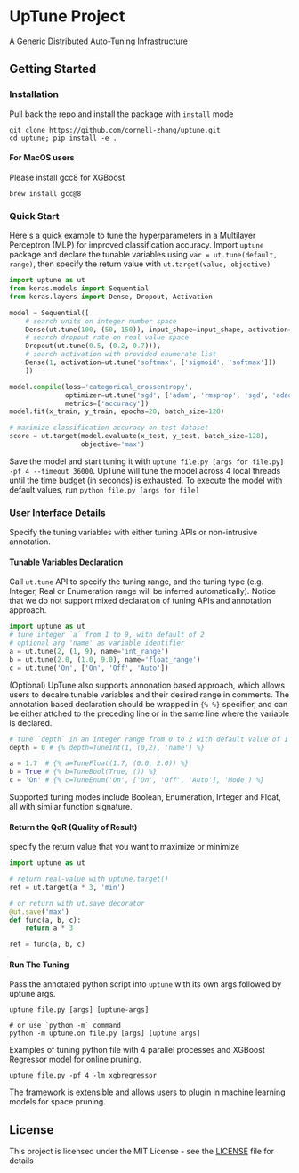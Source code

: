 # UpTune Project 

A Generic Distributed Auto-Tuning Infrastructure

## Getting Started

### Installation

Pull back the repo and install the package with `install` mode

```
git clone https://github.com/cornell-zhang/uptune.git
cd uptune; pip install -e . 
```
#### For MacOS users 
Please install gcc8 for XGBoost
```
brew install gcc@8
```

### Quick Start 
 
Here's a quick example to tune the hyperparameters in a Multilayer Perceptron (MLP) for improved classification accuracy. Import `uptune` package and declare the tunable variables using `var = ut.tune(default, range)`, then specify the return value with `ut.target(value, objective)`

```python
import uptune as ut
from keras.models import Sequential
from keras.layers import Dense, Dropout, Activation

model = Sequential([
    # search units on integer number space
    Dense(ut.tune(100, (50, 150)), input_shape=input_shape, activation='relu'),
    # search dropout rate on real value space
    Dropout(ut.tune(0.5, (0.2, 0.7))),
    # search activation with provided enumerate list
    Dense(1, activation=ut.tune('softmax', ['sigmoid', 'softmax']))
    ])

model.compile(loss='categorical_crossentropy',
              optimizer=ut.tune('sgd', ['adam', 'rmsprop', 'sgd', 'adadelta']),
              metrics=['accuracy'])
model.fit(x_train, y_train, epochs=20, batch_size=128)

# maximize classification accuracy on test dataset
score = ut.target(model.evaluate(x_test, y_test, batch_size=128),
                  objective='max')
```
Save the model and start tuning it with `uptune file.py [args for file.py] -pf 4 --timeout 36000`. UpTune will tune the model across 4 local threads until the time budget (in seconds) is exhausted. To execute the model with default values, run `python file.py [args for file]`

### User Interface Details 

Specify the tuning variables with either tuning APIs or non-intrusive annotation.

#### Tunable Variables Declaration

Call `ut.tune` API to specify the tuning range, and the tuning type (e.g. Integer, Real or Enumeration range will be inferred automatically). Notice that we do not support mixed declaration of tuning APIs and annotation approach. 

```python
import uptune as ut
# tune integer `a` from 1 to 9, with default of 2
# optional arg 'name' as variable identifier
a = ut.tune(2, (1, 9), name='int_range')
b = ut.tune(2.0, (1.0, 9.0), name='float_range')
c = ut.tune('On', ['On', 'Off', 'Auto'])
```

(Optional) UpTune also supports annonation based approach, which allows users to decalre tunable variables and their desired range in comments. The annotation based declaration should be wrapped in `{% %}` specifier, and can be either attched to the preceding line or in the same line where the variable is declared.

```python
# tune `depth` in an integer range from 0 to 2 with default value of 1
depth = 0 # {% depth=TuneInt(1, (0,2), 'name') %}

a = 1.7  # {% a=TuneFloat(1.7, (0.0, 2.0)) %}
b = True # {% b=TuneBool(True, ()) %}
c = 'On' # {% c=TuneEnum('On', ['On', 'Off', 'Auto'], 'Mode') %}

```
Supported tuning modes include Boolean, Enumeration, Integer and Float, all with similar function signature. 

#### Return the QoR (Quality of Result) 

specify the return value that you want to maximize or minimize

```python
import uptune as ut

# return real-value with uptune.target()
ret = ut.target(a * 3, 'min')

# or return with ut.save decorator
@ut.save('max')
def func(a, b, c):
    return a * 3

ret = func(a, b, c)
```

#### Run The Tuning

Pass the annotated python script into `uptune` with its own args followed by uptune args. 

```shell
uptune file.py [args] [uptune-args]

# or use `python -m` command
python -m uptune.on file.py [args] [uptune args]
```

Examples of tuning python file with 4 parallel processes and XGBoost Regressor model for online pruning. 
```
uptune file.py -pf 4 -lm xgbregressor
```
The framework is extensible and allows users to plugin in machine learning models for space pruning.


## License

This project is licensed under the MIT License - see the [LICENSE](LICENSE) file for details
